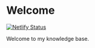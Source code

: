 # Welcome

[![Netlify Status](https://api.netlify.com/api/v1/badges/8762690d-0a1b-47c5-b7e5-f8c93a22076c/deploy-status)](https://app.netlify.com/sites/free-easy/deploys)

Welcome to my knowledge base.


